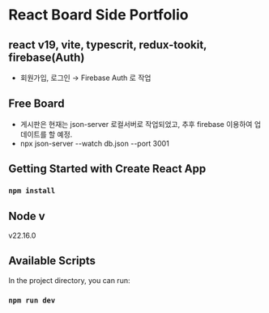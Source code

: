 # React Board Side Portfolio

## react v19, vite, typescrit, redux-tookit, firebase(Auth)

- 회원가입, 로그인 → Firebase Auth 로 작업

## Free Board

- 게시판은 현재는 json-server 로컬서버로 작업되었고, 추후 firebase 이용하여 업데이트를 할 예정.
- npx json-server --watch db.json --port 3001

## Getting Started with Create React App

### `npm install`

## Node v

v22.16.0

## Available Scripts

In the project directory, you can run:

### `npm run dev`
